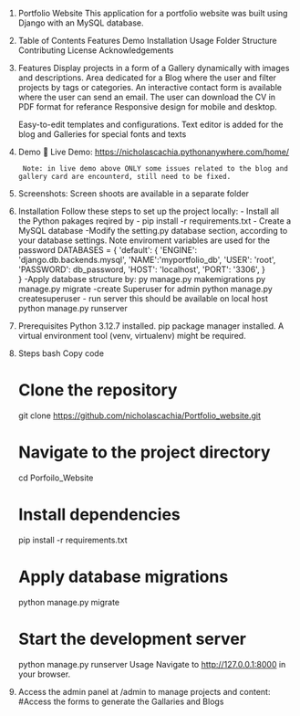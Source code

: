 1. Portfolio Website
    This application for a portfolio website was built using Django with an MySQL database. 

2. Table of Contents
    Features
    Demo
    Installation
    Usage
    Folder Structure
    Contributing
    License
    Acknowledgements

3. Features
    Display projects in a form of a Gallery dynamically with images and descriptions.
    Area dedicated for a Blog where the user and filter projects by tags or categories.
    An interactive contact form is available where the user can send an email.
    The user can download the CV in PDF format for referance
    Responsive design for mobile and desktop.
    
    Easy-to-edit templates and configurations.
    Text editor is added for the blog and Galleries for special fonts and texts
4. Demo
🎥 Live Demo: https://nicholascachia.pythonanywhere.com/home/

        Note: in live demo above ONLY some issues related to the blog and gallery card are encounterd, still need to be fixed. 

5. Screenshots:
    Screen shoots are available in a separate folder

6. Installation
        Follow these steps to set up the project locally:
        - Install all the Python pakages reqired by 
             - pip install -r requirements.txt
        - Create a MySQL database
        -Modify the setting.py database section, according to your database settings. 
        Note enviroment variables are used for the password
            DATABASES = {
                'default': {
                    'ENGINE': 'django.db.backends.mysql',
                    'NAME':'myportfolio_db',
                    'USER': 'root',
                    'PASSWORD': db_password,
                    'HOST': 'localhost',
                    'PORT': '3306',
                }  
            }
        -Apply database structure by:
            py manage.py makemigrations
            py manage.py migrate
        -create Superuser for admin
            python manage.py createsuperuser
        - run server this should be available on local host
            python manage.py runserver



7. Prerequisites
    Python 3.12.7 installed.
    pip package manager installed.
    A virtual environment tool (venv, virtualenv) might be required.

8. Steps
    bash
    Copy code
    # Clone the repository
    git clone https://github.com/nicholascachia/Portfolio_website.git

    # Navigate to the project directory
    cd Porfoilo_Website

    # Install dependencies
    pip install -r requirements.txt

    # Apply database migrations
    python manage.py migrate

    # Start the development server
    python manage.py runserver
    Usage
    Navigate to http://127.0.0.1:8000 in your browser.

9. Access the admin panel at /admin to manage projects and content:
    #Access the forms to generate the Gallaries and Blogs

